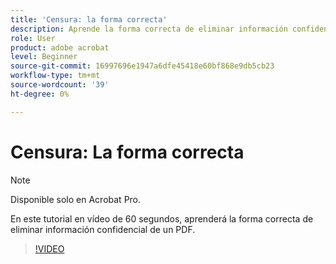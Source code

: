 ```yaml
---
title: 'Censura: la forma correcta'
description: Aprende la forma correcta de eliminar información confidencial de un PDF
role: User
product: adobe acrobat
level: Beginner
source-git-commit: 16997696e1947a6dfe45418e60bf868e9db5cb23
workflow-type: tm+mt
source-wordcount: '39'
ht-degree: 0%

---
```


# Censura: La forma correcta

>[!NOTE]
>
>Disponible solo en Acrobat Pro.

En este tutorial en vídeo de 60 segundos, aprenderá la forma correcta de eliminar información confidencial de un PDF.

>[!VIDEO](https://video.tv.adobe.com/v/3411377?quality=12&learn=on&hidetitle=true)
